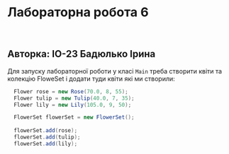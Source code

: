 
# **Лабораторна робота 6**

<br>

## Авторка: ІО-23 Бадюлько Ірина

Для запуску лабораторної роботи у класі `Main` треба створити квіти та колекцію FloweSet і додати туди квіти які ми створили:
```java
  Flower rose = new Rose(70.0, 8, 55);
  Flower tulip = new Tulip(40.0, 7, 35);
  Flower lily = new Lily(105.0, 9, 50);

  FlowerSet flowerSet = new FlowerSet();
            
  flowerSet.add(rose);
  flowerSet.add(tulip);
  flowerSet.add(lily);
```
